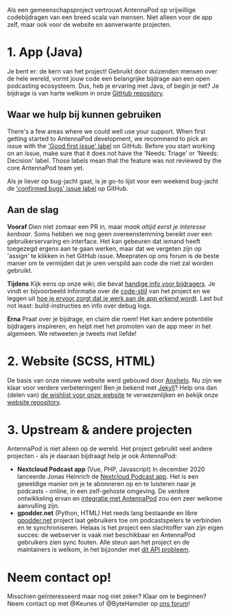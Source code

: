 Als een gemeenschapsproject vertrouwt AntennaPod op vrijwillige codebijdragen van een breed scala van mensen. Niet alleen voor de app zelf, maar ook voor de website en aanverwante projecten.

# 1. App (Java)

Je bent er: de kern van het project! Gebruikt door duizenden mensen over de hele wereld, vormt jouw code een belangrijke bijdrage aan een open podcasting ecosysteem. Dus, heb je ervaring met Java, of begin je net? Je bijdrage is van harte welkom in onze [GitHub repository](https://github.com/AntennaPod/AntennaPod).

## Waar we hulp bij kunnen gebruiken

There's a few areas where we could well use your support. When first getting started to AntennaPod development, we recommend to pick an issue with the ['Good first issue' label](https://github.com/AntennaPod/AntennaPod/labels/Good%20first%20issue) on GitHub. Before you start working on an issue, make sure that it does not have the 'Needs: Triage' or 'Needs: Decision' label. Those labels mean that the feature was not reviewed by the core AntennaPod team yet.

Als je liever op bug-jacht gaat, is je go-to lijst voor een weekend bug-jacht de ['confirmed bugs' issue label](https://github.com/AntennaPod/AntennaPod/labels/Type%3A%20Confirmed%20bug) op GitHub.

## Aan de slag

**Vooraf** Dien niet zomaar een PR in, maar *maak altijd eerst je interesse kenbaar*. Soms hebben we nog geen overeenstemming bereikt over een gebruikerservaring en interface. Het kan gebeuren dat iemand heeft toegezegd ergens aan te gaan werken, maar dat we vergeten zijn op 'assign' te klikken in het GitHub issue. Meepraten op ons forum is de beste manier om te vermijden dat je uren verspild aan code die niet zal worden gebruikt.

**Tijdens** Kijk eens op onze wiki; die bevat [handige info voor bijdragers](https://github.com/AntennaPod/AntennaPod/wiki). Je vindt er bijvoorbeeld informatie over de [code-stijl](https://github.com/AntennaPod/AntennaPod/wiki/Code-style) van het project en we leggen uit [hoe je ervoor zorgt dat je werk aan de app erkend wordt](https://github.com/AntennaPod/AntennaPod/wiki/Getting-accredited-on-the-Contributors-page). Last but not least: build-instructies en info over debug logs.

**Erna** Praat over je bijdrage, en claim die roem! Het kan andere potentiële bijdragers inspireren, en helpt met het promoten van de app meer in het algemeen. We retweeten je tweets met liefde!

# 2. Website (SCSS, HTML)

De basis van onze nieuwe website werd gebouwd door [Anxhelo](https://lushka.al). Nu zijn we klaar voor verdere verbeteringen! Ben je bekend met [Jekyll](https://jekyllrb.com/)? Help ons dan (delen van) [de wishlist voor onze website](https://forum.antennapod.org/t/sitemap-for-the-new-website/240) te verwezenlijken en bekijk onze [website repository](https://github.com/AntennaPod/antennapod.github.io).

# 3. Upstream & andere projecten

AntennaPod is niet alleen op de wereld. Het project gebruikt veel andere projecten - als je daaraan bijdraagt help je ook AntennaPod:

* **Nextcloud Podcast app** (Vue, PHP, Javascript) In december 2020 lanceerde Jonas Heinrich de [Nextcloud Podcast app](https://apps.nextcloud.com/apps/podcast). Het is een geweldige manier om je te abonneren op en te luisteren naar je podcasts - online, in een zelf-gehoste omgeving. De verdere ontwikkeling ervan en [integratie met AntennaPod](https://git.project-insanity.org/onny/nextcloud-app-podcast/-/issues/103) zou een zeer welkome aanvulling zijn.
* **gpodder.net** (Python, HTML) Het reeds lang bestaande en libre [gpodder.net](https://gpodder.net/) project laat gebruikers toe om podcastspelers te verbinden en te synchroniseren. Helaas is het project een slachtoffer van zijn eigen succes: de webserver is vaak niet beschikbaar en AntennaPod gebruikers zien sync fouten. Alle steun aan het project en de maintainers is welkom, in het bijzonder met [dit API probleem](https://github.com/gpodder/mygpo/issues/128).

# Neem contact op!

Misschien geïnteresseerd maar nog niet zeker? Klaar om te beginnen? Neem contact op met @Keunes of @ByteHamster op [ons forum](https://forum.antennapod.org)!
